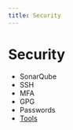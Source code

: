 ```yaml
---
title: Security
---
```


# Security
- SonarQube
- SSH
- MFA
- GPG
- Passwords
- [Tools](/infosec/tools.md)
